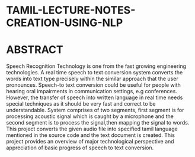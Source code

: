 # TAMIL-LECTURE-NOTES-CREATION-USING-NLP
# ABSTRACT
Speech Recognition Technology is one from the fast growing engineering technologies. A real time speech to text conversion system converts the words into text type precisely within the similar approach that the user pronounces. Speech-to text conversion could be useful for people with hearing oral impairments in communication settings, e.g conferences. However, the transfer of speech into written language in real time needs special techniques as it should be very fast and correct to be understandable. System comprises of two segments, first segment is for processing acoustic signal which is caught by a microphone and the second segment is to process the signal,then mapping the signal to words. This project converts the given audio file into specified tamil language mentioned in the source code and the text document is created. This project provides an overview of major technological perspective and appreciation of basic progress of speech to text conversion.
